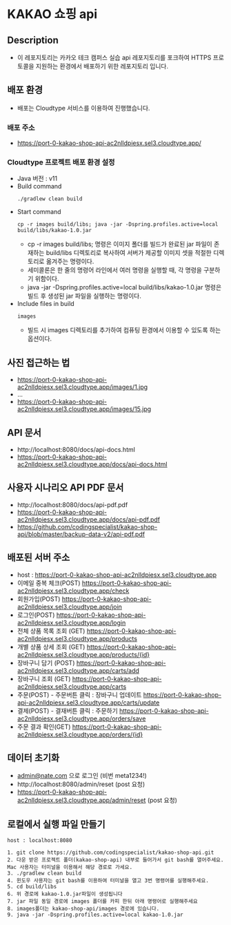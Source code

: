 # KAKAO 쇼핑 api

## Description
- 이 레포지토리는 카카오 테크 캠퍼스 실습 api 레포지토리를 포크하여 HTTPS 프로토콜을 지원하는 환경에서 배포하기 위한 레포지토리 입니다.

## 배포 환경
- 배포는 Cloudtype 서비스를 이용하여 진행했습니다.

### 배포 주소
- https://port-0-kakao-shop-api-ac2nlldpiesx.sel3.cloudtype.app/

### Cloudtype 프로젝트 배포 환경 설정
- Java 버전 : v11
- Build command
  ```
  ./gradlew clean build
  ```
- Start command
  ```
  cp -r images build/libs; java -jar -Dspring.profiles.active=local build/libs/kakao-1.0.jar
  ```
  - cp -r images build/libs; 명령은 이미지 폴더를 빌드가 완료된 jar 파일이 존재하는 build/libs 디렉토리로 복사하여 서버가 제공할 이미지 셋을 적절한 디렉토리로 옮겨주는 명령이다.
  - 세미콜론은 한 줄의 명령어 라인에서 여러 명령을 실행할 때, 각 명령을 구분하기 위함이다.
  - java -jar -Dspring.profiles.active=local build/libs/kakao-1.0.jar 명령은 빌드 후 생성된 jar 파일을 실행하는 명령이다.
- Include files in build
  ```
  images
  ```
  - 빌드 시 images 디렉토리를 추가하여 컴퓨팅 환경에서 이용할 수 있도록 하는 옵션이다.

## 사진 접근하는 법
- https://port-0-kakao-shop-api-ac2nlldpiesx.sel3.cloudtype.app/images/1.jpg
- ...
- https://port-0-kakao-shop-api-ac2nlldpiesx.sel3.cloudtype.app/images/15.jpg

## API 문서
- http://localhost:8080/docs/api-docs.html
- https://port-0-kakao-shop-api-ac2nlldpiesx.sel3.cloudtype.app/docs/api-docs.html

## 사용자 시나리오 API PDF 문서
- http://localhost:8080/docs/api-pdf.pdf
- https://port-0-kakao-shop-api-ac2nlldpiesx.sel3.cloudtype.app/docs/api-pdf.pdf
- https://github.com/codingspecialist/kakao-shop-api/blob/master/backup-data-v2/api-pdf.pdf

## 배포된 서버 주소
- host : https://port-0-kakao-shop-api-ac2nlldpiesx.sel3.cloudtype.app
- 이메일 중복 체크(POST) https://port-0-kakao-shop-api-ac2nlldpiesx.sel3.cloudtype.app/check
- 회원가입(POST) https://port-0-kakao-shop-api-ac2nlldpiesx.sel3.cloudtype.app/join
- 로그인(POST) https://port-0-kakao-shop-api-ac2nlldpiesx.sel3.cloudtype.app/login
- 전체 상품 목록 조회 (GET) https://port-0-kakao-shop-api-ac2nlldpiesx.sel3.cloudtype.app/products
- 개별 상품 상세 조회 (GET) https://port-0-kakao-shop-api-ac2nlldpiesx.sel3.cloudtype.app/products/{id}
- 장바구니 담기 (POST) https://port-0-kakao-shop-api-ac2nlldpiesx.sel3.cloudtype.app/carts/add
- 장바구니 조회 (GET) https://port-0-kakao-shop-api-ac2nlldpiesx.sel3.cloudtype.app/carts
- 주문(POST) - 주문버튼 클릭 : 장바구니 업데이트 https://port-0-kakao-shop-api-ac2nlldpiesx.sel3.cloudtype.app/carts/update
- 결제(POST) - 결재버튼 클릭 : 주문하기 https://port-0-kakao-shop-api-ac2nlldpiesx.sel3.cloudtype.app/orders/save
- 주문 결과 확인(GET) https://port-0-kakao-shop-api-ac2nlldpiesx.sel3.cloudtype.app/orders/{id}

## 데이터 초기화
- admin@nate.com 으로 로그인 (비번 meta1234!)
- http://localhost:8080/admin/reset (post 요청)
- https://port-0-kakao-shop-api-ac2nlldpiesx.sel3.cloudtype.app/admin/reset (post 요청)

## 로컬에서 실행 파일 만들기
```text
host : localhost:8080

1. git clone https://github.com/codingspecialist/kakao-shop-api.git
2. 다운 받은 프로젝트 폴더(kakao-shop-api) 내부로 들어가서 git bash를 열어주세요. Mac 사용자는 터미널을 이용해서 해당 경로로 가세요.
3. ./gradlew clean build
4. 윈도우 사용자는 git bash를 이용하여 터미널을 열고 3번 명령어를 실행해주세요.
5. cd build/libs
6. 위 경로에 kakao-1.0.jar파일이 생성됩니다
7. jar 파일 동일 경로에 images 폴더를 카피 한뒤 아래 명령어로 실행해주세요
8. images폴더는 kakao-shop-api/images 경로에 있습니다.
9. java -jar -Dspring.profiles.active=local kakao-1.0.jar
```


